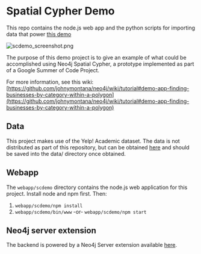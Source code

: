 # Spatial Cypher Demo


This repo contains the node.js web app and the python scripts for importing data that power [this demo](http://spatialcypherdemo.herokuapp.com)

![scdemo_screenshot.png](screenshot)

The purpose of this demo project is to give an example of what could be accomplished using Neo4j Spatial Cypher, a prototype implemented as part of a Google Summer of Code Project.

For more information, see this wiki:
[https://github.com/johnymontana/neo4j/wiki/tutorial#demo-app-finding-businesses-by-category-within-a-polygon](https://github.com/johnymontana/neo4j/wiki/tutorial#demo-app-finding-businesses-by-category-within-a-polygon)


## Data

This project makes use of the Yelp! Academic dataset. The data is not distributed as part of this repository, but can be obtained [here]() and should be saved into the data/ directory once obtained.

## Webapp

The `webapp/scdemo` directory contains the node.js web application for this project. Install node and npm first. Then:

1. `webapp/scdemo/npm install`
1. `webapp/scdemo/bin/www` -or- `webapp/scdemo/npm start`

## Neo4j server extension

The backend is powered by a Neo4j Server extension available [here](https://github.com/johnymontana/scdemo-extension).